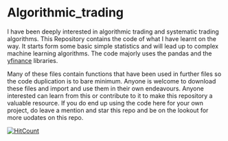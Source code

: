 # Algorithmic_trading

I have been deeply interested in algorithmic trading and systematic trading algorithms. This Repository contains the code of what I have learnt on the way. It starts form some basic simple statistics and will lead up to complex machine learning algorithms. The code majorly uses the pandas and the [yfinance](https://github.com/ranaroussi/yfinance) libraries.

Many of these files contain functions that have been used in further files so the code duplication is to bare minimum. Anyone is welcome to download these files and import and use them in their own endeavours. Anyone interested can learn from this or contribute to it to make this repository a valuable resource. If you do end up using the code here for your own project, do leave a mention and star this repo and be on the lookout for more uodates on this repo. 


[![HitCount](http://hits.dwyl.com/ApurvShah007/Algorithmic_trading.svg)](http://hits.dwyl.com/ApurvShah007/Algorithmic_trading)

